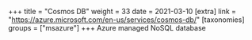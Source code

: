 +++
title = "Cosmos DB"
weight = 33
date = 2021-03-10
[extra]
link = "https://azure.microsoft.com/en-us/services/cosmos-db/"
[taxonomies]
groups = ["msazure"]
+++
Azure managed NoSQL database

